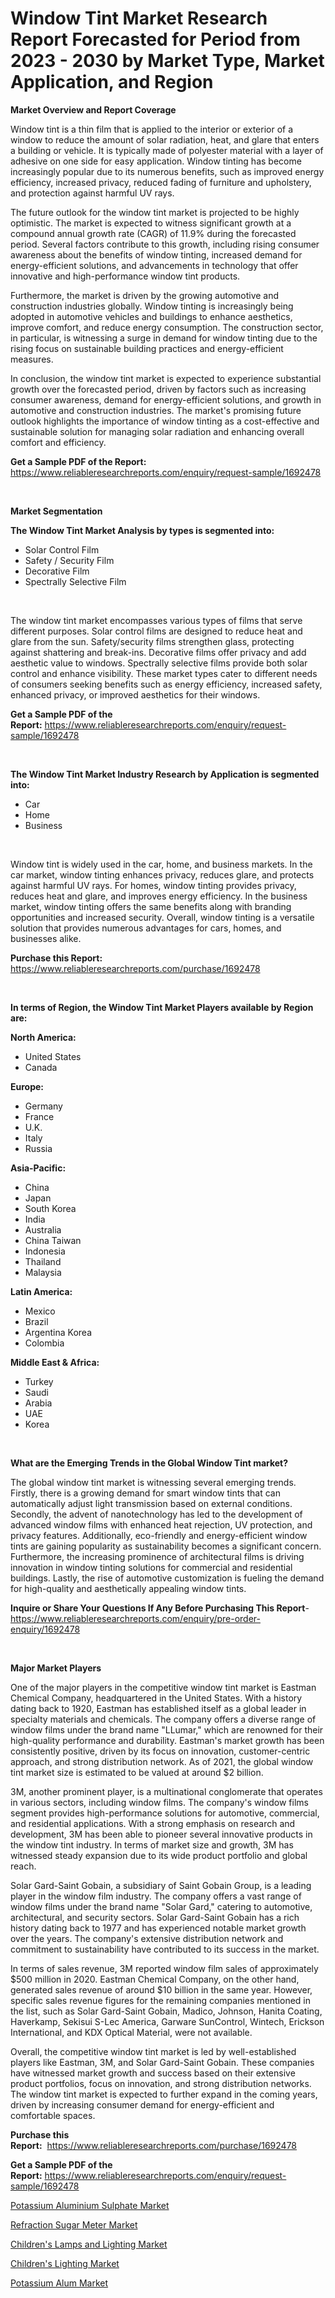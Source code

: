<p><h1>Window Tint Market Research Report Forecasted for Period from 2023 -  2030 by Market Type, Market Application, and Region</h1></p><p><strong>Market Overview and Report Coverage</strong></p>
<p><p>Window tint is a thin film that is applied to the interior or exterior of a window to reduce the amount of solar radiation, heat, and glare that enters a building or vehicle. It is typically made of polyester material with a layer of adhesive on one side for easy application. Window tinting has become increasingly popular due to its numerous benefits, such as improved energy efficiency, increased privacy, reduced fading of furniture and upholstery, and protection against harmful UV rays.</p><p>The future outlook for the window tint market is projected to be highly optimistic. The market is expected to witness significant growth at a compound annual growth rate (CAGR) of 11.9% during the forecasted period. Several factors contribute to this growth, including rising consumer awareness about the benefits of window tinting, increased demand for energy-efficient solutions, and advancements in technology that offer innovative and high-performance window tint products.</p><p>Furthermore, the market is driven by the growing automotive and construction industries globally. Window tinting is increasingly being adopted in automotive vehicles and buildings to enhance aesthetics, improve comfort, and reduce energy consumption. The construction sector, in particular, is witnessing a surge in demand for window tinting due to the rising focus on sustainable building practices and energy-efficient measures.</p><p>In conclusion, the window tint market is expected to experience substantial growth over the forecasted period, driven by factors such as increasing consumer awareness, demand for energy-efficient solutions, and growth in automotive and construction industries. The market's promising future outlook highlights the importance of window tinting as a cost-effective and sustainable solution for managing solar radiation and enhancing overall comfort and efficiency.</p></p>
<p><strong>Get a Sample PDF of the Report:</strong> <a href="https://www.reliableresearchreports.com/enquiry/request-sample/1692478">https://www.reliableresearchreports.com/enquiry/request-sample/1692478</a></p>
<p>&nbsp;</p>
<p><strong>Market Segmentation</strong></p>
<p><strong>The Window Tint Market Analysis by types is segmented into:</strong></p>
<p><ul><li>Solar Control Film</li><li>Safety / Security Film</li><li>Decorative Film</li><li>Spectrally Selective Film</li></ul></p>
<p>&nbsp;</p>
<p><p>The window tint market encompasses various types of films that serve different purposes. Solar control films are designed to reduce heat and glare from the sun. Safety/security films strengthen glass, protecting against shattering and break-ins. Decorative films offer privacy and add aesthetic value to windows. Spectrally selective films provide both solar control and enhance visibility. These market types cater to different needs of consumers seeking benefits such as energy efficiency, increased safety, enhanced privacy, or improved aesthetics for their windows.</p></p>
<p><strong>Get a Sample PDF of the Report:</strong>&nbsp;<a href="https://www.reliableresearchreports.com/enquiry/request-sample/1692478">https://www.reliableresearchreports.com/enquiry/request-sample/1692478</a></p>
<p>&nbsp;</p>
<p><strong>The Window Tint Market Industry Research by Application is segmented into:</strong></p>
<p><ul><li>Car</li><li>Home</li><li>Business</li></ul></p>
<p>&nbsp;</p>
<p><p>Window tint is widely used in the car, home, and business markets. In the car market, window tinting enhances privacy, reduces glare, and protects against harmful UV rays. For homes, window tinting provides privacy, reduces heat and glare, and improves energy efficiency. In the business market, window tinting offers the same benefits along with branding opportunities and increased security. Overall, window tinting is a versatile solution that provides numerous advantages for cars, homes, and businesses alike.</p></p>
<p><strong>Purchase this Report:</strong>&nbsp; <a href="https://www.reliableresearchreports.com/purchase/1692478">https://www.reliableresearchreports.com/purchase/1692478</a></p>
<p>&nbsp;</p>
<p><strong>In terms of Region, the Window Tint Market Players available by Region are:</strong></p>
<p>
    <p> <strong> North America: </strong>
        <ul>
            <li>United States</li>
            <li>Canada</li>
        </ul>
        </p> 
    <p> <strong> Europe: </strong>
        <ul>
            <li>Germany</li>
            <li>France</li>
            <li>U.K.</li>
            <li>Italy</li>
            <li>Russia</li>
        </ul>
        </p> 
    <p> <strong> Asia-Pacific: </strong>
        <ul>
            <li>China</li>
            <li>Japan</li>
            <li>South Korea</li>
            <li>India</li>
            <li>Australia</li>
            <li>China Taiwan</li>
            <li>Indonesia</li>
            <li>Thailand</li>
            <li>Malaysia</li>
        </ul>
        </p> 
    <p> <strong> Latin America: </strong>
        <ul>
            <li>Mexico</li>
            <li>Brazil</li>
            <li>Argentina Korea</li>
            <li>Colombia</li>
        </ul>
        </p> 
    <p> <strong> Middle East & Africa: </strong>
        <ul>
            <li>Turkey</li>
            <li>Saudi</li>
            <li>Arabia</li>
            <li>UAE</li>
            <li>Korea</li>
        </ul>
    </p>
    </p>
<p>&nbsp;</p>
<p><strong>What are the Emerging Trends in the Global Window Tint market?</strong></p>
<p><p>The global window tint market is witnessing several emerging trends. Firstly, there is a growing demand for smart window tints that can automatically adjust light transmission based on external conditions. Secondly, the advent of nanotechnology has led to the development of advanced window films with enhanced heat rejection, UV protection, and privacy features. Additionally, eco-friendly and energy-efficient window tints are gaining popularity as sustainability becomes a significant concern. Furthermore, the increasing prominence of architectural films is driving innovation in window tinting solutions for commercial and residential buildings. Lastly, the rise of automotive customization is fueling the demand for high-quality and aesthetically appealing window tints.</p></p>
<p><strong>Inquire or Share Your Questions If Any Before Purchasing This Report</strong>- <a href="https://www.reliableresearchreports.com/enquiry/pre-order-enquiry/1692478">https://www.reliableresearchreports.com/enquiry/pre-order-enquiry/1692478</a></p>
<p>&nbsp;</p>
<p><strong>Major Market Players</strong></p>
<p><p>One of the major players in the competitive window tint market is Eastman Chemical Company, headquartered in the United States. With a history dating back to 1920, Eastman has established itself as a global leader in specialty materials and chemicals. The company offers a diverse range of window films under the brand name "LLumar," which are renowned for their high-quality performance and durability. Eastman's market growth has been consistently positive, driven by its focus on innovation, customer-centric approach, and strong distribution network. As of 2021, the global window tint market size is estimated to be valued at around $2 billion.</p><p>3M, another prominent player, is a multinational conglomerate that operates in various sectors, including window films. The company's window films segment provides high-performance solutions for automotive, commercial, and residential applications. With a strong emphasis on research and development, 3M has been able to pioneer several innovative products in the window tint industry. In terms of market size and growth, 3M has witnessed steady expansion due to its wide product portfolio and global reach.</p><p>Solar Gard-Saint Gobain, a subsidiary of Saint Gobain Group, is a leading player in the window film industry. The company offers a vast range of window films under the brand name "Solar Gard," catering to automotive, architectural, and security sectors. Solar Gard-Saint Gobain has a rich history dating back to 1977 and has experienced notable market growth over the years. The company's extensive distribution network and commitment to sustainability have contributed to its success in the market.</p><p>In terms of sales revenue, 3M reported window film sales of approximately $500 million in 2020. Eastman Chemical Company, on the other hand, generated sales revenue of around $10 billion in the same year. However, specific sales revenue figures for the remaining companies mentioned in the list, such as Solar Gard-Saint Gobain, Madico, Johnson, Hanita Coating, Haverkamp, Sekisui S-Lec America, Garware SunControl, Wintech, Erickson International, and KDX Optical Material, were not available.</p><p>Overall, the competitive window tint market is led by well-established players like Eastman, 3M, and Solar Gard-Saint Gobain. These companies have witnessed market growth and success based on their extensive product portfolios, focus on innovation, and strong distribution networks. The window tint market is expected to further expand in the coming years, driven by increasing consumer demand for energy-efficient and comfortable spaces.</p></p>
<p><strong>Purchase this Report:</strong>&nbsp;&nbsp;<a href="https://www.reliableresearchreports.com/purchase/1692478">https://www.reliableresearchreports.com/purchase/1692478</a></p>
<p></p>
<p><strong>Get a Sample PDF of the Report:</strong>&nbsp;<a href="https://www.reliableresearchreports.com/enquiry/request-sample/1692478">https://www.reliableresearchreports.com/enquiry/request-sample/1692478</a></p>
<p><p><a href="https://github.com/BryceTownsendr/Market-Research-Report-List-2/blob/main/potassium-aluminium-sulphate-market.md">Potassium Aluminium Sulphate Market</a></p><p><a href="https://medium.com/@magaliortiz1955/analyzing-refraction-sugar-meter-market-global-industry-perspective-and-forecast-2023-to-2030-33209c91aa2e">Refraction Sugar Meter Market</a></p><p><a href="https://medium.com/@deirdredavies67/childrens-lamps-and-lighting-market-report-reveals-the-latest-trends-and-growth-opportunities-of-53bdde0a1f97">Children's Lamps and Lighting Market</a></p><p><a href="https://medium.com/@soledadroob625/childrens-lighting-market-the-key-to-successful-business-strategy-forecast-till-2030-c4daf7c8dfad">Children's Lighting Market</a></p><p><a href="https://github.com/WillieWoodard/Market-Research-Report-List-2/blob/main/potassium-alum-market.md">Potassium Alum Market</a></p></p>